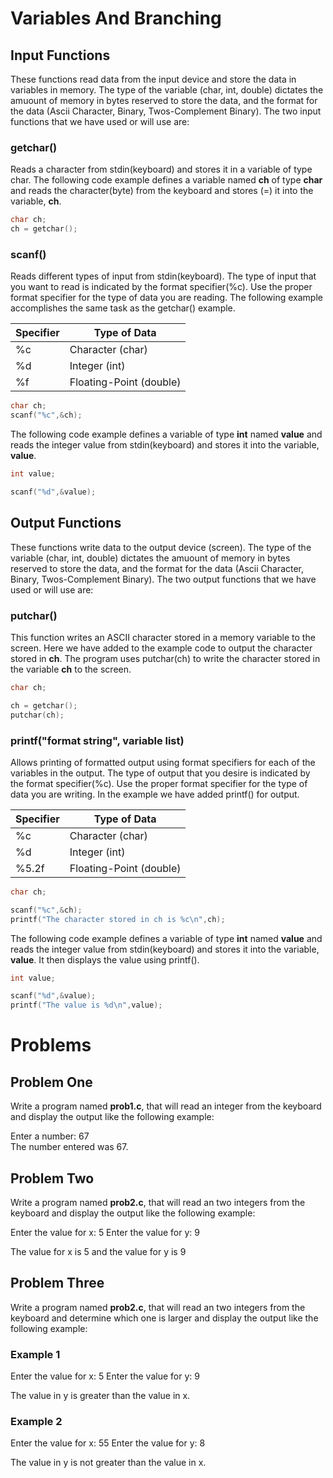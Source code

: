 # Variables And Branching


## Input Functions
These functions read data from the input device and store the data in variables in memory.  The type of the variable (char, int, double) dictates the amuount of memory in bytes reserved to store the data, and the format for the data (Ascii Character, Binary, Twos-Complement Binary).  The two input functions that we have used or will use are:

### getchar()
Reads a character from stdin(keyboard) and stores it in a variable of type char. The following code example defines a variable named **ch** of type **char** and reads the character(byte) from the keyboard and stores (=) it into the variable, **ch**.

```cpp
char ch;
ch = getchar();
```

### scanf()
Reads different types of input from stdin(keyboard).  The type of input that you want to read is indicated by the format specifier(%c).  Use the proper format specifier for the type of data you are reading. The following example accomplishes the same task as the getchar() example.

Specifier | Type of Data
--------- | ------------
%c | Character (char)
%d | Integer (int)
%f | Floating-Point (double)

```cpp
char ch;
scanf("%c",&ch);
```

The following code example defines a variable of type **int** named **value** and reads the integer value from stdin(keyboard) and stores it into the variable, **value**.

```cpp
int value;

scanf("%d",&value);
```

## Output Functions
These functions write data to the output device (screen).  The type of the variable (char, int, double) dictates the amuount of memory in bytes reserved to store the data, and the format for the data (Ascii Character, Binary, Twos-Complement Binary).  The two output functions that we have used or will use are:

### putchar()
This function writes an ASCII character stored in a memory variable to the screen.  Here we have added to the example code to output the character stored in **ch**. The program uses putchar(ch) to write the character stored in the variable **ch** to the screen.

```cpp
char ch;

ch = getchar();
putchar(ch);
```

### printf("format string", variable list)
Allows printing of formatted output using format specifiers for each of the variables in the output.  The type of output that you desire is indicated by the format specifier(%c).  Use the proper format specifier for the type of data you are writing. In the example we have added printf() for output.

Specifier | Type of Data
--------- | ------------
%c | Character (char)
%d | Integer (int)
%5.2f | Floating-Point (double)

```cpp
char ch;

scanf("%c",&ch);
printf("The character stored in ch is %c\n",ch);
```

The following code example defines a variable of type **int** named **value** and reads the integer value from stdin(keyboard) and stores it into the variable, **value**. It then displays the value using printf().

```cpp
int value;

scanf("%d",&value);
printf("The value is %d\n",value);
```

# Problems

## Problem One
Write a program named **prob1.c**, that will read an integer from the keyboard and display the output like the following example:

Enter a number: 67     
The number entered was 67.

## Problem Two
Write a program named **prob2.c**, that will read an two integers from the keyboard and display the output like the following example:

Enter the value for x: 5
Enter the value for y: 9

The value for x is 5 and the value for y is 9

## Problem Three
Write a program named **prob2.c**, that will read an two integers from the keyboard and determine which one is larger and display the output like the following example:

### Example 1

Enter the value for x: 5
Enter the value for y: 9

The value in y is greater than the value in x.

### Example 2

Enter the value for x: 55
Enter the value for y: 8

The value in y is not greater than the value in x.

